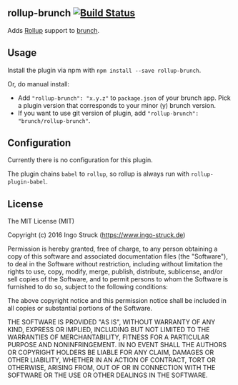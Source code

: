 ## rollup-brunch [![Build Status](https://travis-ci.org/istr/rollup-brunch.png?branch=master)](https://travis-ci.org/istr/rollup-brunch)
Adds [Rollup](http://rollupjs.org/) support to
[brunch](http://brunch.io).

## Usage
Install the plugin via npm with `npm install --save rollup-brunch`.

Or, do manual install:

* Add `"rollup-brunch": "x.y.z"` to `package.json` of your brunch app.
  Pick a plugin version that corresponds to your minor (y) brunch version.
* If you want to use git version of plugin, add
`"rollup-brunch": "brunch/rollup-brunch"`.

## Configuration

Currently there is no configuration for this plugin.

The plugin chains `babel` to `rollup`, so rollup is always run
with `rollup-plugin-babel`.

## License

The MIT License (MIT)

Copyright (c) 2016 Ingo Struck (https://www.ingo-struck.de)

Permission is hereby granted, free of charge, to any person obtaining a copy
of this software and associated documentation files (the "Software"), to deal
in the Software without restriction, including without limitation the rights
to use, copy, modify, merge, publish, distribute, sublicense, and/or sell
copies of the Software, and to permit persons to whom the Software is
furnished to do so, subject to the following conditions:

The above copyright notice and this permission notice shall be included in
all copies or substantial portions of the Software.

THE SOFTWARE IS PROVIDED "AS IS", WITHOUT WARRANTY OF ANY KIND, EXPRESS OR
IMPLIED, INCLUDING BUT NOT LIMITED TO THE WARRANTIES OF MERCHANTABILITY,
FITNESS FOR A PARTICULAR PURPOSE AND NONINFRINGEMENT. IN NO EVENT SHALL THE
AUTHORS OR COPYRIGHT HOLDERS BE LIABLE FOR ANY CLAIM, DAMAGES OR OTHER
LIABILITY, WHETHER IN AN ACTION OF CONTRACT, TORT OR OTHERWISE, ARISING FROM,
OUT OF OR IN CONNECTION WITH THE SOFTWARE OR THE USE OR OTHER DEALINGS IN
THE SOFTWARE.

